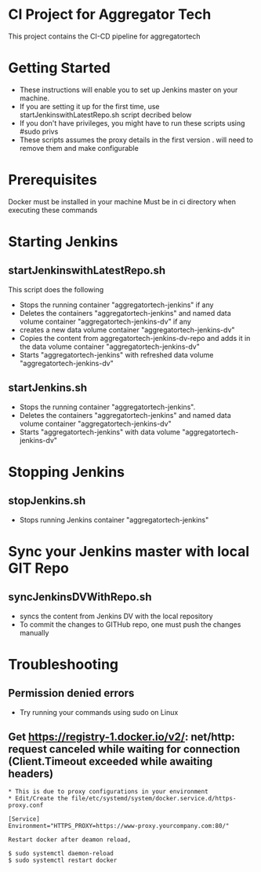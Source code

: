 # CI Project for Aggregator Tech
This project contains the CI-CD pipeline for aggregatortech

# Getting Started
* These instructions will enable you to set up Jenkins master on your machine.
* If you are setting it up for the first time, use startJenkinswithLatestRepo.sh script decribed below
* If you don't have privileges, you might have to run these scripts using #sudo privs
* These scripts assumes the proxy details in the first version . will need to remove them and make configurable


# Prerequisites
Docker must be installed in your machine
Must be in ci directory when executing these commands


# Starting Jenkins
## startJenkinswithLatestRepo.sh
This script does the following
* Stops the running container "aggregatortech-jenkins" if any
* Deletes the containers "aggregatortech-jenkins" and named data volume container "aggregatortech-jenkins-dv" if any
* creates a new data volume container "aggregatortech-jenkins-dv"
* Copies the content from aggregatortech-jenkins-dv-repo and adds it in the data volume container "aggregatortech-jenkins-dv" 
* Starts "aggregatortech-jenkins" with refreshed data volume  "aggregatortech-jenkins-dv"

## startJenkins.sh
* Stops the running container "aggregatortech-jenkins".
* Deletes the containers "aggregatortech-jenkins" and named data volume container "aggregatortech-jenkins-dv"
* Starts "aggregatortech-jenkins" with  data volume  "aggregatortech-jenkins-dv"


# Stopping Jenkins
## stopJenkins.sh 
* Stops running Jenkins container "aggregatortech-jenkins"
# Sync your Jenkins master with local GIT Repo
## syncJenkinsDVWithRepo.sh
* syncs the content from Jenkins DV with the local repository
* To commit the changes to GITHub repo, one must push the changes manually

# Troubleshooting
 ## Permission denied errors
   * Try running your commands using sudo on Linux
 ## Get https://registry-1.docker.io/v2/: net/http: request canceled while waiting for connection (Client.Timeout exceeded while awaiting headers)
    * This is due to proxy configurations in your environment
    * Edit/Create the file/etc/systemd/system/docker.service.d/https-proxy.conf

    [Service]
    Environment="HTTPS_PROXY=https://www-proxy.yourcompany.com:80/"

    Restart docker after deamon reload,

    $ sudo systemctl daemon-reload
    $ sudo systemctl restart docker

